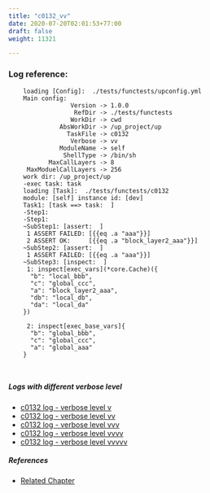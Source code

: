 ```yaml
---
title: "c0132_vv"
date: 2020-07-20T02:01:53+77:00
draft: false
weight: 11321

---
```


### Log reference: <no value>

```
    loading [Config]:  ./tests/functests/upconfig.yml
    Main config:
                 Version -> 1.0.0
                  RefDir -> ./tests/functests
                 WorkDir -> cwd
              AbsWorkDir -> /up_project/up
                TaskFile -> c0132
                 Verbose -> vv
              ModuleName -> self
               ShellType -> /bin/sh
           MaxCallLayers -> 8
     MaxModuelCallLayers -> 256
    work dir: /up_project/up
    -exec task: task
    loading [Task]:  ./tests/functests/c0132
    module: [self] instance id: [dev]
    Task1: [task ==> task:  ]
    -Step1:
    -Step1:
    ~SubStep1: [assert:  ]
     1 ASSERT FAILED: [{{eq .a "aaa"}}]
     2 ASSERT OK:     [{{eq .a "block_layer2_aaa"}}]
    ~SubStep2: [assert:  ]
     1 ASSERT FAILED: [{{eq .a "aaa"}}]
    ~SubStep3: [inspect:  ]
     1: inspect[exec_vars](*core.Cache)({
      "b": "local_bbb",
      "c": "global_ccc",
      "a": "block_layer2_aaa",
      "db": "local_db",
      "da": "local_da"
    })
    
     2: inspect[exec_base_vars]{
      "b": "global_bbb",
      "c": "global_ccc",
      "a": "global_aaa"
    }
    
    
```

##### Logs with different verbose level
* [c0132 log - verbose level v](../../logs/c0132_v)
* [c0132 log - verbose level vv](../../logs/c0132_vv)
* [c0132 log - verbose level vvv](../../logs/c0132_vvv)
* [c0132 log - verbose level vvvv](../../logs/c0132_vvvv)
* [c0132 log - verbose level vvvvv](../../logs/c0132_vvvvv)

##### References
* [Related Chapter](../../test-debug/c0132)
